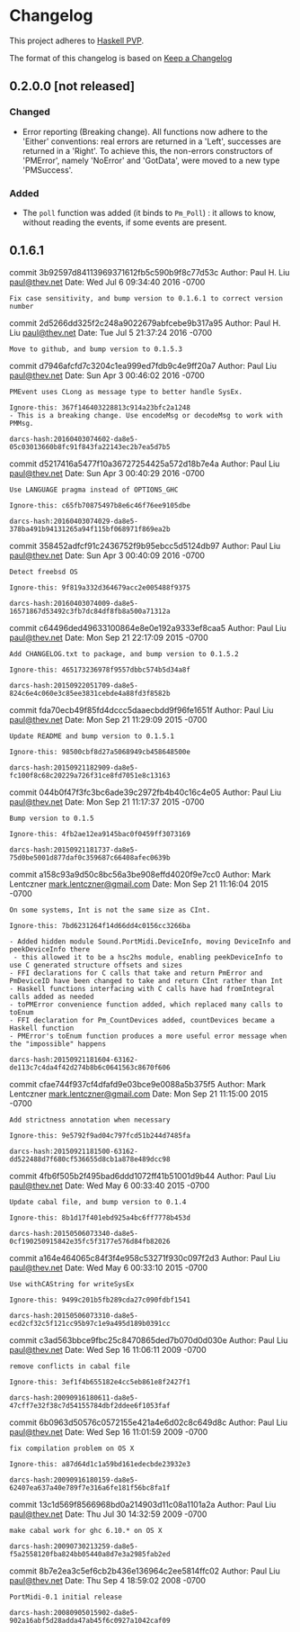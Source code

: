 # Changelog

This project adheres to [Haskell PVP](https://pvp.haskell.org/).

The format of this changelog is based on
[Keep a Changelog](http://keepachangelog.com/en/1.0.0/)


## 0.2.0.0 [not released]
### Changed
- Error reporting (Breaking change).
  All functions now adhere to the 'Either' conventions:
    real errors are returned in a 'Left',
    successes are returned in a 'Right'.
  To achieve this, the non-errors constructors of 'PMError',
    namely 'NoError' and 'GotData', were moved to a new type 'PMSuccess'.

### Added
- The `poll` function was added (it binds to `Pm_Poll`) : it allows to know,
  without reading the events, if some events are present.


## 0.1.6.1

commit 3b92597d84113969371612fb5c590b9f8c77d53c
Author: Paul H. Liu <paul@thev.net>
Date:   Wed Jul 6 09:34:40 2016 -0700

    Fix case sensitivity, and bump version to 0.1.6.1 to correct version number

commit 2d5266dd325f2c248a9022679abfcebe9b317a95
Author: Paul H. Liu <paul@thev.net>
Date:   Tue Jul 5 21:37:24 2016 -0700

    Move to github, and bump version to 0.1.5.3

commit d7946afcfd7c3204c1ea999ed7fdb9c4e9ff20a7
Author: Paul Liu <paul@thev.net>
Date:   Sun Apr 3 00:46:02 2016 -0700

    PMEvent uses CLong as message type to better handle SysEx.

    Ignore-this: 367f146403228813c914a23bfc2a1248
    - This is a breaking change. Use encodeMsg or decodeMsg to work with PMMsg.

    darcs-hash:20160403074602-da8e5-05c03013660b8fc91f843fa22143ec2b7ea5d7b5

commit d5217416a5477f10a36727254425a572d18b7e4a
Author: Paul Liu <paul@thev.net>
Date:   Sun Apr 3 00:40:29 2016 -0700

    Use LANGUAGE pragma instead of OPTIONS_GHC

    Ignore-this: c65fb70875497b8e6c46f76ee9105dbe

    darcs-hash:20160403074029-da8e5-378ba491b94131265a94f115bf068971f869ea2b

commit 358452adfcf91c2436752f9b95ebcc5d5124db97
Author: Paul Liu <paul@thev.net>
Date:   Sun Apr 3 00:40:09 2016 -0700

    Detect freebsd OS

    Ignore-this: 9f819a332d364679acc2e005488f9375

    darcs-hash:20160403074009-da8e5-16571867d53492c3fb7dc84df8fb8a500a71312a

commit c64496ded49633100864e8e0e192a9333ef8caa5
Author: Paul Liu <paul@thev.net>
Date:   Mon Sep 21 22:17:09 2015 -0700

    Add CHANGELOG.txt to package, and bump version to 0.1.5.2

    Ignore-this: 465173236978f9557dbbc574b5d34a8f

    darcs-hash:20150922051709-da8e5-824c6e4c060e3c85ee3831cebde4a88fd3f8582b

commit fda70ecb49f85fd4dccc5daaecbdd9f96fe1651f
Author: Paul Liu <paul@thev.net>
Date:   Mon Sep 21 11:29:09 2015 -0700

    Update README and bump version to 0.1.5.1

    Ignore-this: 98500cbf8d27a5068949cb458648500e

    darcs-hash:20150921182909-da8e5-fc100f8c68c20229a726f31ce8fd7051e8c13163

commit 044b0f47f3fc3bc6ade39c2972fb4b40c16c4e05
Author: Paul Liu <paul@thev.net>
Date:   Mon Sep 21 11:17:37 2015 -0700

    Bump version to 0.1.5

    Ignore-this: 4fb2ae12ea9145bac0f0459ff3073169

    darcs-hash:20150921181737-da8e5-75d0be5001d877daf0c359687c66408afec0639b

commit a158c93a9d50c8bc56a3be908effd4020f9e7cc0
Author: Mark Lentczner <mark.lentczner@gmail.com>
Date:   Mon Sep 21 11:16:04 2015 -0700

    On some systems, Int is not the same size as CInt.

    Ignore-this: 7bd6231264f14d66dd4c0156cc3266ba

    - Added hidden module Sound.PortMidi.DeviceInfo, moving DeviceInfo and peekDeviceInfo there
     - this allowed it to be a hsc2hs module, enabling peekDeviceInfo to use C generated structure offsets and sizes
    - FFI declarations for C calls that take and return PmError and PmDeviceID have been changed to take and return CInt rather than Int
    - Haskell functions interfacing with C calls have had fromIntegral calls added as needed
    - toPMError convenience function added, which replaced many calls to toEnum
    - FFI declaration for Pm_CountDevices added, countDevices became a Haskell function
    - PMError's toEnum function produces a more useful error message when the "impossible" happens

    darcs-hash:20150921181604-63162-de113c7c4da4f42d274b8b6c0641563c8670f606

commit cfae744f937cf4dfafd9e03bce9e0088a5b375f5
Author: Mark Lentczner <mark.lentczner@gmail.com>
Date:   Mon Sep 21 11:15:00 2015 -0700

    Add strictness annotation when necessary

    Ignore-this: 9e5792f9ad04c797fcd51b244d7485fa

    darcs-hash:20150921181500-63162-dd522488d7f680cf536655d8cb1a878e489dcc98

commit 4fb6f505b2f495bad6ddd1072ff41b51001d9b44
Author: Paul Liu <paul@thev.net>
Date:   Wed May 6 00:33:40 2015 -0700

    Update cabal file, and bump version to 0.1.4

    Ignore-this: 8b1d17f401ebd925a4bc6ff7778b453d

    darcs-hash:20150506073340-da8e5-0cf190250915842e35fc5f3177e576d84fb82026

commit a164e464065c84f3f4e958c53271f930c097f2d3
Author: Paul Liu <paul@thev.net>
Date:   Wed May 6 00:33:10 2015 -0700

    Use withCAString for writeSysEx

    Ignore-this: 9499c201b5fb289cda27c090fdbf1541

    darcs-hash:20150506073310-da8e5-ecd2cf32c5f121cc95b97c1e9a495d189b0391cc

commit c3ad563bbce9fbc25c8470865ded7b070d0d030e
Author: Paul Liu <paul@thev.net>
Date:   Wed Sep 16 11:06:11 2009 -0700

    remove conflicts in cabal file

    Ignore-this: 3ef1f4b655182e4cc5eb861e8f2427f1

    darcs-hash:20090916180611-da8e5-47cff7e32f38c7d54155784dbf2ddee6f1053faf

commit 6b0963d50576c0572155e421a4e6d02c8c649d8c
Author: Paul Liu <paul@thev.net>
Date:   Wed Sep 16 11:01:59 2009 -0700

    fix compilation problem on OS X

    Ignore-this: a87d64d1c1a59bd161edecbde23932e3

    darcs-hash:20090916180159-da8e5-62407ea637a40e789f7e316a6fe181f56bc8fa1f

commit 13c1d569f8566968bd0a214903d11c08a1101a2a
Author: Paul Liu <paul@thev.net>
Date:   Thu Jul 30 14:32:59 2009 -0700

    make cabal work for ghc 6.10.* on OS X

    darcs-hash:20090730213259-da8e5-f5a2558120fba824bb05440a8d7e3a2985fab2ed

commit 8b7e2ea3c5ef6cb2b436e136964c2ee5814ffc02
Author: Paul Liu <paul@thev.net>
Date:   Thu Sep 4 18:59:02 2008 -0700

    PortMidi-0.1 initial release

    darcs-hash:20080905015902-da8e5-902a16abf5d28adda47ab45f6c0927a1042caf09
